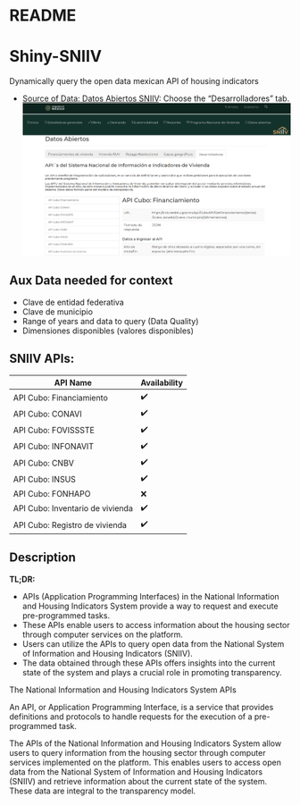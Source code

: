 # README

# Shiny-SNIIV

Dynamically query the open data mexican API of housing indicators

- [Source of Data: Datos Abiertos
  SNIIV](https://sniiv.sedatu.gob.mx/Reporte/Datos_abiertos): Choose the
  “Desarrolladores” tab.
  ![](images/Screenshot%20from%202024-01-06%2019-57-03.png)

## Aux Data needed for context

- Clave de entidad federativa
- Clave de municipio
- Range of years and data to query (Data Quality)
- Dimensiones disponibles (valores disponibles)

## **SNIIV APIs:**

| API Name                         | Availability |
|----------------------------------|--------------|
| API Cubo: Financiamiento         | ✔️           |
| API Cubo: CONAVI                 | ✔️           |
| API Cubo: FOVISSSTE              | ✔️           |
| API Cubo: INFONAVIT              | ✔️           |
| API Cubo: CNBV                   | ✔️           |
| API Cubo: INSUS                  | ✔️           |
| API Cubo: FONHAPO                | ❌           |
| API Cubo: Inventario de vivienda | ✔️           |
| API Cubo: Registro de vivienda   | ✔️           |

## Description

**TL;DR:**

- APIs (Application Programming Interfaces) in the National Information
  and Housing Indicators System provide a way to request and execute
  pre-programmed tasks.
- These APIs enable users to access information about the housing sector
  through computer services on the platform.
- Users can utilize the APIs to query open data from the National System
  of Information and Housing Indicators (SNIIV).
- The data obtained through these APIs offers insights into the current
  state of the system and plays a crucial role in promoting
  transparency.

The National Information and Housing Indicators System APIs

An API, or Application Programming Interface, is a service that provides
definitions and protocols to handle requests for the execution of a
pre-programmed task.

The APIs of the National Information and Housing Indicators System allow
users to query information from the housing sector through computer
services implemented on the platform. This enables users to access open
data from the National System of Information and Housing Indicators
(SNIIV) and retrieve information about the current state of the system.
These data are integral to the transparency model.
